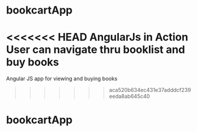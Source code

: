 # bookcartApp
<<<<<<< HEAD
AngularJs in Action
User can navigate thru booklist and buy books
=======
Angular JS app for viewing and buying books
>>>>>>> aca520b634ec431e37adddcf239eeda8ab645c40
# bookcartApp
